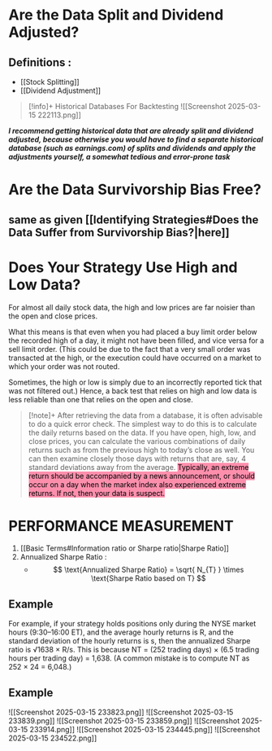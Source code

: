 # Are the Data Split and Dividend Adjusted?
## Definitions : 
- [[Stock Splitting]]
- [[Dividend Adjustment]]

>[!info]+ Historical Databases For Backtesting
>![[Screenshot 2025-03-15 222113.png]]

***I recommend getting historical data that are already split and***
***dividend adjusted, because otherwise you would have to find a***
***separate historical database (such as earnings.com) of splits and***
***dividends and apply the adjustments yourself, a somewhat tedious and error-prone task***

# Are the Data Survivorship Bias Free?
## same as given [[Identifying Strategies#Does the Data Suffer from Survivorship Bias?|here]]
# Does Your Strategy Use High and Low Data?
For almost all daily stock data, the high and low prices are far noisier than the open and close prices. 

What this means is that even when you had placed a buy limit order below the recorded high of a day, it might not have been filled, and vice versa for a sell limit order. (This
could be due to the fact that a very small order was transacted at the high, or the execution could have occurred on a market to which your order was not routed. 

Sometimes, the high or low is simply due to an incorrectly reported tick that was not filtered out.) Hence, a back test that relies on high and low data is less reliable than one
that relies on the open and close.

>[!note]+
>After retrieving the data from a database, it is often advisable to
do a quick error check. The simplest way to do this is to calculate
the daily returns based on the data. If you have open, high, low, and
close prices, you can calculate the various combinations of daily
returns such as from the previous high to today’s close as well. You
can then examine closely those days with returns that are, say, 4
standard deviations away from the average. <mark style="background: #FF5582A6;">Typically, an extreme return should be accompanied by a news announcement, or should occur on a day when the market index also experienced extreme returns. If not, then your data is suspect.</mark>

# PERFORMANCE MEASUREMENT
1. [[Basic Terms#Information ratio or Sharpe ratio|Sharpe Ratio]]
2. Annualized Sharpe Ratio :
	- $$
\text{Annualized Sharpe Ratio} = \sqrt{ N_{T} } \times \text{Sharpe Ratio based on T}
$$

## Example 
For example, if your strategy holds positions only during the NYSE
market hours (9:30–16:00 ET), and the average hourly returns is R,
and the standard deviation of the hourly returns is s, then the annualized Sharpe ratio is
√1638 × R/s. This is because NT = (252 trading days) × (6.5 trading hours per trading day) = 1,638. (A common mistake is to compute NT as 252 × 24 = 6,048.)

## Example
![[Screenshot 2025-03-15 233823.png]]
![[Screenshot 2025-03-15 233839.png]]
![[Screenshot 2025-03-15 233859.png]]
![[Screenshot 2025-03-15 233914.png]]
![[Screenshot 2025-03-15 234445.png]]
![[Screenshot 2025-03-15 234522.png]]